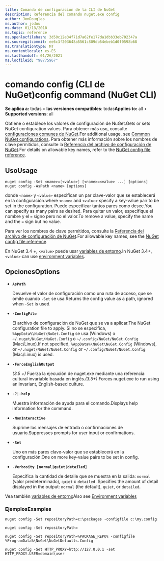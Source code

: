 ```yaml
---
title: Comando de configuración de la CLI de NuGet
description: Referencia del comando nuget.exe config
author: JonDouglas
ms.author: jodou
ms.date: 01/18/2018
ms.topic: reference
ms.openlocfilehash: 3d50c12e34f71d7a62fe177da1dbb33eb702347a
ms.sourcegitcommit: ee6c3f203648a5561c809db54ebeb1d0f0598b68
ms.translationtype: MT
ms.contentlocale: es-ES
ms.lasthandoff: 01/26/2021
ms.locfileid: "98775967"
---
```

# <a name="config-command-nuget-cli"></a><span data-ttu-id="6747d-103">comando config (CLI de NuGet)</span><span class="sxs-lookup"><span data-stu-id="6747d-103">config command (NuGet CLI)</span></span>

<span data-ttu-id="6747d-104">**Se aplica a:** todas &bullet; **las versiones compatibles**: todas</span><span class="sxs-lookup"><span data-stu-id="6747d-104">**Applies to:** all &bullet; **Supported versions**: all</span></span>

<span data-ttu-id="6747d-105">Obtiene o establece los valores de configuración de NuGet.</span><span class="sxs-lookup"><span data-stu-id="6747d-105">Gets or sets NuGet configuration values.</span></span> <span data-ttu-id="6747d-106">Para obtener más uso, consulte [configuraciones comunes de NuGet](../../consume-packages/configuring-nuget-behavior.md).</span><span class="sxs-lookup"><span data-stu-id="6747d-106">For additional usage, see [Common NuGet configurations](../../consume-packages/configuring-nuget-behavior.md).</span></span> <span data-ttu-id="6747d-107">Para obtener más información sobre los nombres de clave permitidos, consulte la [Referencia del archivo de configuración de NuGet](../nuget-config-file.md).</span><span class="sxs-lookup"><span data-stu-id="6747d-107">For details on allowable key names, refer to the [NuGet config file reference](../nuget-config-file.md).</span></span>

## <a name="usage"></a><span data-ttu-id="6747d-108">Uso</span><span class="sxs-lookup"><span data-stu-id="6747d-108">Usage</span></span>

```cli
nuget config -Set <name>=[<value>] [<name>=<value> ...] [options]
nuget config -AsPath <name> [options]
```

<span data-ttu-id="6747d-109">donde `<name>` y `<value>` especifican un par clave-valor que se establecerá en la configuración.</span><span class="sxs-lookup"><span data-stu-id="6747d-109">where `<name>` and `<value>` specify a key-value pair to be set in the configuration.</span></span> <span data-ttu-id="6747d-110">Puede especificar tantos pares como desee.</span><span class="sxs-lookup"><span data-stu-id="6747d-110">You can specify as many pairs as desired.</span></span> <span data-ttu-id="6747d-111">Para quitar un valor, especifique el nombre y el `=` signo pero no el valor.</span><span class="sxs-lookup"><span data-stu-id="6747d-111">To remove a value, specify the name and the `=` sign but no value.</span></span>

<span data-ttu-id="6747d-112">Para ver los nombres de clave permitidos, consulte la [Referencia del archivo de configuración de NuGet](../nuget-config-file.md).</span><span class="sxs-lookup"><span data-stu-id="6747d-112">For allowable key names, see the [NuGet config file reference](../nuget-config-file.md).</span></span>

<span data-ttu-id="6747d-113">En NuGet 3.4 +, `<value>` puede usar [variables de entorno](cli-ref-environment-variables.md).</span><span class="sxs-lookup"><span data-stu-id="6747d-113">In NuGet 3.4+, `<value>` can use [environment variables](cli-ref-environment-variables.md).</span></span>

## <a name="options"></a><span data-ttu-id="6747d-114">Opciones</span><span class="sxs-lookup"><span data-stu-id="6747d-114">Options</span></span>


- **`AsPath`**

  <span data-ttu-id="6747d-115">Devuelve el valor de configuración como una ruta de acceso, que se omite cuando `-Set` se usa.</span><span class="sxs-lookup"><span data-stu-id="6747d-115">Returns the config value as a path, ignored when `-Set` is used.</span></span>

- **`-ConfigFile`**

  <span data-ttu-id="6747d-116">El archivo de configuración de NuGet que se va a aplicar.</span><span class="sxs-lookup"><span data-stu-id="6747d-116">The NuGet configuration file to apply.</span></span> <span data-ttu-id="6747d-117">Si no se especifica, `%AppData%\NuGet\NuGet.Config` se usa (Windows) o `~/.nuget/NuGet/NuGet.Config` o `~/.config/NuGet/NuGet.Config` (Mac/Linux).</span><span class="sxs-lookup"><span data-stu-id="6747d-117">If not specified, `%AppData%\NuGet\NuGet.Config` (Windows), or `~/.nuget/NuGet/NuGet.Config` or `~/.config/NuGet/NuGet.Config` (Mac/Linux) is used.</span></span>

- **`-ForceEnglishOutput`**

  <span data-ttu-id="6747d-118">*(3.5 +)* Fuerza la ejecución de nuget.exe mediante una referencia cultural invariable basada en inglés.</span><span class="sxs-lookup"><span data-stu-id="6747d-118">*(3.5+)* Forces nuget.exe to run using an invariant, English-based culture.</span></span>

- **`-?|-help`**

  <span data-ttu-id="6747d-119">Muestra información de ayuda para el comando.</span><span class="sxs-lookup"><span data-stu-id="6747d-119">Displays help information for the command.</span></span>

- **`-NonInteractive`**

  <span data-ttu-id="6747d-120">Suprime los mensajes de entrada o confirmaciones de usuario.</span><span class="sxs-lookup"><span data-stu-id="6747d-120">Suppresses prompts for user input or confirmations.</span></span>

- **`-Set`**

  <span data-ttu-id="6747d-121">Uno en más pares clave-valor que se establecerá en la configuración.</span><span class="sxs-lookup"><span data-stu-id="6747d-121">One on more key-value pairs to be set in config.</span></span>

- **`-Verbosity [normal|quiet|detailed]`**

  <span data-ttu-id="6747d-122">Especifica la cantidad de detalle que se muestra en la salida: `normal` (valor predeterminado), `quiet` o `detailed` .</span><span class="sxs-lookup"><span data-stu-id="6747d-122">Specifies the amount of detail displayed in the output: `normal` (the default), `quiet`, or `detailed`.</span></span>

<span data-ttu-id="6747d-123">Vea también [variables de entorno](cli-ref-environment-variables.md)</span><span class="sxs-lookup"><span data-stu-id="6747d-123">Also see [Environment variables](cli-ref-environment-variables.md)</span></span>

### <a name="examples"></a><span data-ttu-id="6747d-124">Ejemplos</span><span class="sxs-lookup"><span data-stu-id="6747d-124">Examples</span></span>

```cli
nuget config -Set repositoryPath=c:\packages -configfile c:\my.config

nuget config -Set repositoryPath=

nuget config -Set repositoryPath=%PACKAGE_REPO% -configfile %ProgramData%\NuGet\NuGetDefaults.Config

nuget config -Set HTTP_PROXY=http://127.0.0.1 -set HTTP_PROXY.USER=domain\user
```
